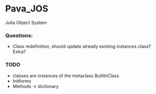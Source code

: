# Pava_JOS
Julia Object System

### Questions:

- Class redefinition, should update already existing instances class? Extra?


### TODO
- classes are instances of the metaclass BuiltInClass
- Initforms
- Methods -> dictionary